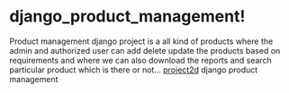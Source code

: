 # django_product_management!
Product management django project is a all kind of products where the admin and authorized user can add 
delete update the products based on requirements and where we can also download the reports and search 
particular product which is there or not…
[project2d](https://github.com/Snigdhapuppala/django_product_management/assets/106662109/7b9694c4-8b43-4d74-ac08-a1da06ffbe36)
django product management

